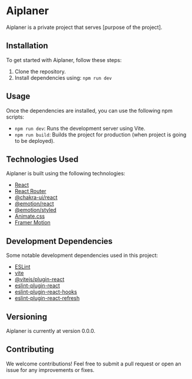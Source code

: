 # Aiplaner

Aiplaner is a private project that serves [purpose of the project].

## Installation

To get started with Aiplaner, follow these steps:

1. Clone the repository.
2. Install dependencies using: `npm run dev`


## Usage

Once the dependencies are installed, you can use the following npm scripts:

- `npm run dev`: Runs the development server using Vite.
- `npm run build`: Builds the project for production (when project is going to be deployed). 


## Technologies Used

Aiplaner is built using the following technologies:

- [React](https://reactjs.org/)
- [React Router](https://reactrouter.com/)
- [@chakra-ui/react](https://chakra-ui.com/)
- [@emotion/react](https://emotion.sh/)
- [@emotion/styled](https://emotion.sh/)
- [Animate.css](https://animate.style/)
- [Framer Motion](https://www.framer.com/motion/)

## Development Dependencies

Some notable development dependencies used in this project:

- [ESLint](https://eslint.org/)
- [vite](https://vitejs.dev/)
- [@vitejs/plugin-react](https://github.com/vitejs/vite/tree/main/packages/plugin-react)
- [eslint-plugin-react](https://github.com/yannickcr/eslint-plugin-react)
- [eslint-plugin-react-hooks](https://www.npmjs.com/package/eslint-plugin-react-hooks)
- [eslint-plugin-react-refresh](https://github.com/pmmmwh/react-refresh-webpack-plugin)

## Versioning

Aiplaner is currently at version 0.0.0.

## Contributing

We welcome contributions! Feel free to submit a pull request or open an issue for any improvements or fixes.



